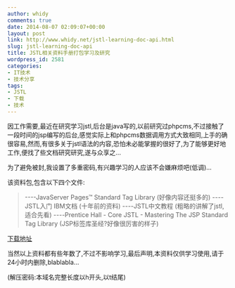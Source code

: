 ```yaml
---
author: whidy
comments: true
date: 2014-08-07 02:09:07+00:00
layout: post
link: http://www.whidy.net/jstl-learning-doc-api.html
slug: jstl-learning-doc-api
title: JSTL相关资料手册打包学习及研究
wordpress_id: 2581
categories:
- IT技术
- 技术分享
tags:
- JSTL
- 下载
- 技术
---
```


因工作需要,最近在研究学习jstl,后台是java写的,以前研究过phpcms,不过接触了一段时间的jsp编写的后台,感觉实际上和phpcms数据调用方式大致相同,上手的确很容易,然而,有很多关于jstl语法的内容,恐怕未必能掌握的很好了,为了能够更好地工作,便找了些文档研究研究,遂与众享之...

为了避免被封,我设置了多重密码,有兴趣学习的人应该不会嫌麻烦吧(低调)...

该资料包,包含以下四个文件:


<blockquote>----JavaServer Pages™ Standard Tag Library (好像内容还挺多的)
----JSTL入门 IBM文档 (十年前的资料)
----JSTL中文教程 (粗略的讲解了jstl,适合先看)
----Prentice Hall - Core JSTL - Mastering The JSP Standard Tag Library (JSP标签库圣经?好像很厉害的样子)</blockquote>


[下载地址](http://pan.baidu.com/s/12FSGA)

当然以上资料都有些年数了,不过不影响学习,最后声明,本资料仅供学习使用,请于24小时内删除,blablabla...

(解压密码:本域名完整长度以h开头,以t结尾)
